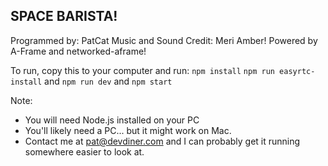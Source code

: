 SPACE BARISTA!
-------

Programmed by: PatCat
Music and Sound Credit: Meri Amber!
Powered by A-Frame and networked-aframe!

To run, copy this to your computer and run:
`npm install`
`npm run easyrtc-install`
and
`npm run dev`
and
`npm start`

Note:
* You will need Node.js installed on your PC
* You'll likely need a PC... but it might work on Mac.
* Contact me at pat@devdiner.com and I can probably get it running somewhere easier to look at.